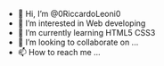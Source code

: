 - 👋 Hi, I’m @0RiccardoLeoni0
- 👀 I’m interested in Web developing
- 🌱 I’m currently learning HTML5 CSS3
- 💞️ I’m looking to collaborate on ...
- 📫 How to reach me ...

<!---
0RiccardoLeoni0/0RiccardoLeoni0 is a ✨ special ✨ repository because its `README.md` (this file) appears on your GitHub profile.
You can click the Preview link to take a look at your changes.
--->
